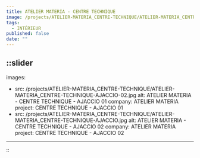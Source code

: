 ```yaml
---
title: ATELIER MATERIA - CENTRE TECHNIQUE
image: /projects/ATELIER-MATERIA_CENTRE-TECHNIQUE/ATELIER-MATERIA_CENTRE-TECHNIQUE-AJACCIO.jpg
tags:
  - INTÉRIEUR
published: false
date: ""
---
```


::slider
---
images:
  - src: /projects/ATELIER-MATERIA_CENTRE-TECHNIQUE/ATELIER-MATERIA_CENTRE-TECHNIQUE-AJACCIO-02.jpg
    alt: ATELIER MATERIA - CENTRE TECHNIQUE - AJACCIO 01
    company: ATELIER MATERIA
    project: CENTRE TECHNIQUE - AJACCIO 01
  - src: /projects/ATELIER-MATERIA_CENTRE-TECHNIQUE/ATELIER-MATERIA_CENTRE-TECHNIQUE-AJACCIO.jpg
    alt: ATELIER MATERIA - CENTRE TECHNIQUE - AJACCIO 02
    company: ATELIER MATERIA
    project: CENTRE TECHNIQUE - AJACCIO 02
---
::
